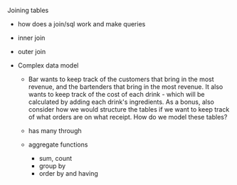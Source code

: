Joining tables
  - how does a join/sql work and make queries
  - inner join 
  - outer join

- Complex data model
  - Bar wants to keep track of the customers that bring in the most revenue, and the bartenders that bring in the most revenue.  It also wants to keep track of the cost of each drink - which will be calculated by adding each drink's ingredients. 
  As a bonus, also consider how we would structure the tables if we want to keep track of what orders are on what receipt.
  How do we model these tables?

  - has many through
  - aggregate functions 
    - sum, count
    - group by 
    - order by and having
